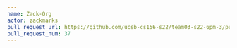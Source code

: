 ```yaml
---
name: Zack-Org
actor: zackmarks
pull_request_url: https://github.com/ucsb-cs156-s22/team03-s22-6pm-3/pull/37
pull_request_num: 37
---
```

